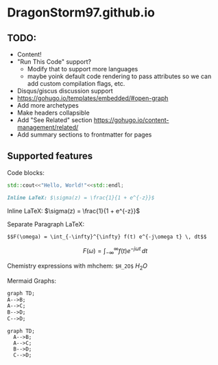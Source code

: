 # DragonStorm97.github.io

## TODO:

- Content!
- "Run This Code" support?
  - Modify that to support more languages
  - maybe yoink default code rendering to pass attributes so we can add custom compilation flags, etc.
- Disqus/giscus discussion support
- https://gohugo.io/templates/embedded/#open-graph
- Add more archetypes
- Make headers collapsible
- Add "See Related" section https://gohugo.io/content-management/related/
- Add summary sections to frontmatter for pages

## Supported features

Code blocks:

```cpp
std::cout<<"Hello, World!"<<std::endl;
```

```md
Inline LaTeX: $\sigma(z) = \frac{1}{1 + e^{-z}}$
```

Inline LaTeX: $\sigma(z) = \frac{1}{1 + e^{-z}}$

Separate Paragraph LaTeX:

```md
$$F(\omega) = \int_{-\infty}^{\infty} f(t) e^{-j\omega t} \, dt$$
```

$$F(\omega) = \int_{-\infty}^{\infty} f(t) e^{-j\omega t} \, dt$$

Chemistry expressions with mhchem: `$H_2O$` $H_2O$

Mermaid Graphs:

```md
graph TD;
A-->B;
A-->C;
B-->D;
C-->D;
```

```mermaid
graph TD;
  A-->B;
  A-->C;
  B-->D;
  C-->D;
```
